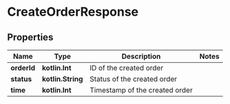 
# CreateOrderResponse

## Properties
Name | Type | Description | Notes
------------ | ------------- | ------------- | -------------
**orderId** | **kotlin.Int** | ID of the created order | 
**status** | **kotlin.String** | Status of the created order | 
**time** | **kotlin.Int** | Timestamp of the created order | 



